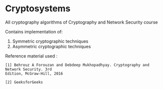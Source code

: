 # Cryptosystems
All cryptography algorithms of Cryptography and Network Security course

Contains implementation of:
1) Symmetric cryptographic techniques
2) Asymmetric cryptographic techniques 


Reference material used :

    [1] Behrouz A Forouzan and Debdeep Mukhopadhyay. Cryptography and Network Security. 3rd
    Edition, McGraw-Hill, 2016

    [2] GeeksforGeeks